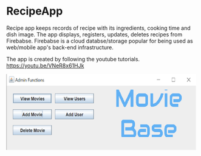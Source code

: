 # RecipeApp
Recipe app keeps records of recipe with its ingredients, cooking time and dish image.
The app displays, registers, updates, deletes recipes from Firebabse.
Firebabse is a cloud databse/storage popular for being used as web/mobile app's back-end infrastructure.

The app is created by following the youtube tutorials.
https://youtu.be/VNeR8x61HJk

&nbsp;<img align="left" src="https://github.com/Yoloyoda/MovieBase/blob/master/MainScreen.PNG" width="500" height="200"/> 
<br/><br/><br/><br/><br/><br/><br/><br/><br/>
